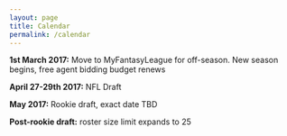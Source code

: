 ```yaml
---
layout: page
title: Calendar
permalink: /calendar
---
```


**1st March 2017:** Move to MyFantasyLeague for off-season. New season begins, free agent bidding budget renews

**April 27-29th 2017:** NFL Draft

**May 2017:** Rookie draft, exact date TBD

**Post-rookie draft:** roster size limit expands to 25
